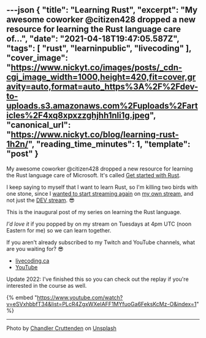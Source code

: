 ---json
{
  "title": "Learning Rust",
  "excerpt": "My awesome coworker @citizen428 dropped a new resource for learning the Rust language care of...",
  "date": "2021-04-18T19:47:05.587Z",
  "tags": [
    "rust",
    "learninpublic",
    "livecoding"
  ],
  "cover_image": "https://www.nickyt.co/images/posts/_cdn-cgi_image_width=1000,height=420,fit=cover,gravity=auto,format=auto_https%3A%2F%2Fdev-to-uploads.s3.amazonaws.com%2Fuploads%2Farticles%2F4xq8xpxzzghjhh1nli1g.jpeg",
  "canonical_url": "https://www.nickyt.co/blog/learning-rust-1h2n/",
  "reading_time_minutes": 1,
  "template": "post"
}
---

My awesome coworker @citizen428 dropped a new resource for learning the Rust language care of Microsoft. It's called [Get started with Rust](https://docs.microsoft.com/en-us/learn/paths/rust-first-steps/).

I keep saying to myself that I want to learn Rust, so I'm killing two birds with one stone, since I [wanted to start streaming again](https://dev.to/nickytonline/my-twitch-stream-setup-2m0c) on [my own stream](https://livecoding.ca), and not just the [DEV stream](https://twitch.tv/thepracticaldev). 😎

This is the inaugural post of my series on learning the Rust language.

<em>I'd love it</em> if you popped by on my stream on Tuesdays at 4pm UTC (noon Eastern for me) so we can learn together.

If you aren't already subscribed to my Twitch and YouTube channels, what are you waiting for? 😎

* [livecoding.ca](https://livecoding.ca)
* [YouTube](https://www.youtube.com/watch?v=eSVxhbbfT34&list=PLcR4ZgxWXeIAFF1MYfuoGa6FeksKcMz-O)

Update 2022: I've finished this so you can check out the replay if you're interested in the course as well.

{% embed "https://www.youtube.com/watch?v=eSVxhbbfT34&list=PLcR4ZgxWXeIAFF1MYfuoGa6FeksKcMz-O&index=1" %}

---

Photo by <a href="https://unsplash.com/@chanphoto?utm_source=unsplash&utm_medium=referral&utm_content=creditCopyText">Chandler Cruttenden</a> on <a href="https://unsplash.com/s/photos/crab?utm_source=unsplash&utm_medium=referral&utm_content=creditCopyText">Unsplash</a>
